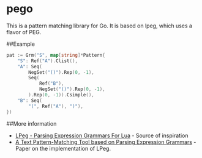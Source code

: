 pego
====

This is a pattern matching library for Go. It is based on lpeg, which uses a flavor of PEG.

##Example
```go
pat := Grm("S", map[string]*Pattern{
	"S": Ref("A").Clist(),
	"A": Seq(
		NegSet("()").Rep(0, -1),
		Seq(
			Ref("B"),
			NegSet("()").Rep(0, -1),
		).Rep(0, -1)).Csimple(),
	"B": Seq(
		"(", Ref("A"), ")"),
})
```

##More information
* [LPeg - Parsing Expression Grammars For Lua](http://www.inf.puc-rio.br/~roberto/lpeg/lpeg.html) - Source of inspiration
* [A Text Pattern-Matching Tool based on Parsing Expression Grammars](http://www.inf.puc-rio.br/~roberto/docs/peg.pdf) - Paper on the implementation of LPeg.
